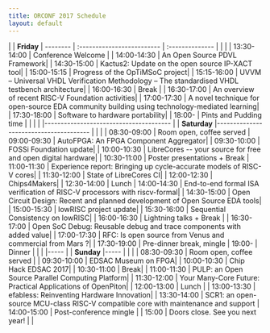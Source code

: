 ```yaml
---
title: ORCONF 2017 Schedule
layout: default
---
```


| | **Friday**
| -------- | :------------------------- | :--------------
| | |
| 13:30-14:00  | Conference Welcome   |
| 14:00-14:30  | An Open Source PDVL Framework|
| 14:30-15:00  | Kactus2: Update on the open source IP-XACT tool|
| 15:00-15:15  | Progress of the OpTiMSoC project|
| 15:15-16:00  | UVVM – Universal VHDL Verification Methodology – The standardised VHDL testbench architecture|
| 16:00-16:30  | Break |
| 16:30-17:00  | An overview of recent RISC-V Foundation activities|
| 17:00-17:30  | A novel technique for open-source EDA community building using technology-mediated learning|
| 17:30-18:00  | Software to hardware portability|
| 18:00-       | Pints and Pudding time |
| | |
|---------------------------------------
| | **Saturday**
|---------------------------------------
| | |
| 08:30-09:00  | Room open, coffee served
| 09:00-09:30  | AutoFPGA: An FPGA Component Aggregator|
| 09:30-10:00  | FOSSi Foundation update|
| 10:00-10:30  | LibreCores -- your source for free and open digital hardware|
| 10:30-11:00  | Poster presentations + Break
| 11:00-11:30  | Experience report: Bringing up cycle-accurate models of RISC-V cores|
| 11:30-12:00  | State of LibreCores CI|
| 12:00-12:30  | Chips4Makers|
| 12:30-14:00  | Lunch
| 14:00-14:30  | End-to-end formal ISA verification of RISC-V processors with riscv-formal|
| 14:30-15:00  | Open Circuit Design:  Recent and planned development of Open Source EDA tools|
| 15:00-15:30  | lowRISC project update|
| 15:30-16:00  | Sequential Consistency on lowRISC|
| 16:00-16:30  | Lightning talks + Break |
| 16:30-17:00  | Open SoC Debug: Reusable debug and trace components with added value|
| 17:00-17:30  | RFC: Is open source from Venus and commercial from Mars ?|
| 17:30-19:00  | Pre-dinner break, mingle
| 19:00-       | Dinner
| | |
|-----
|  | **Sunday**
|-----
| | |
| 08:30-09:30  | Room open, coffee served |
| 09:30-10:00  | EDSAC Museum on FPGA|
| 10:00-10:30  | Chip Hack EDSAC 2017|
| 10:30-11:00  | Break|
| 11:00-11:30  | PULP: an Open Source Parallel Computing Platform|
| 11:30-12:00  | Your Many-Core Future: Practical Applications of OpenPiton|
| 12:00-13:00  | Lunch |
| 13:00-13:30  | efabless:  Reinventing Hardware Innovation|
| 13:30-14:00  | SCR1: an open-source MCU-class RISC-V compatible core with maintenance and support
| 14:00-15:00  | Post-conference mingle |
| 15:00        | Doors close. See you next year! |
|
